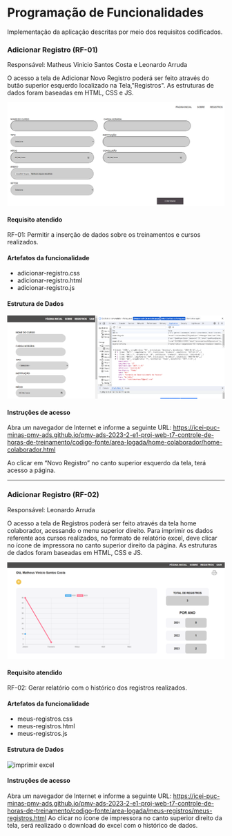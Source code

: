 # Programação de Funcionalidades

Implementação da aplicação descritas por meio dos requisitos codificados. 


### Adicionar Registro (RF-01)

Responsável: Matheus Vinicio Santos Costa e Leonardo Arruda

O acesso a tela de Adicionar Novo Registro poderá ser feito através do butão superior esquerdo localizado na Tela,"Registros". As estruturas de dados foram baseadas em HTML, CSS e JS.

![Tela adicionar registro](https://github.com/ICEI-PUC-Minas-PMV-ADS/pmv-ads-2023-2-e1-proj-web-t7-controle-de-horas-de-treinamento/blob/main/documentos/img/Tela%20adicionar%20registro.png)


#### Requisito atendido

RF-01: Permitir a inserção de dados sobre os treinamentos e cursos realizados.


#### Artefatos da funcionalidade

* adicionar-registro.css
* adicionar-registro.html
* adicionar-registro.js


#### Estrutura de Dados

![tela estrutura formulario](https://github.com/ICEI-PUC-Minas-PMV-ADS/pmv-ads-2023-2-e1-proj-web-t7-controle-de-horas-de-treinamento/blob/main/documentos/img/formulario%20cod.png)


#### Instruções de acesso

Abra um navegador de Internet e informe a seguinte URL: https://icei-puc-minas-pmv-ads.github.io/pmv-ads-2023-2-e1-proj-web-t7-controle-de-horas-de-treinamento/codigo-fonte/area-logada/home-colaborador/home-colaborador.html

Ao clicar em “Novo Registro” no canto superior esquerdo da tela, terá acesso a página.

---------------------------------------------------------------------------------------------------------------------------------------------------------------
### Adicionar Registro (RF-02)

Responsável: Leonardo Arruda

O acesso a tela de Registros poderá ser feito através da tela home colaborador, acessando o menu superior direito. Para imprimir os dados referente aos cursos realizados, no formato de relatório excel, deve clicar no ícone de impressora no canto superior direito da página. As estruturas de dados foram baseadas em HTML, CSS e JS.

![Tela registro](https://github.com/ICEI-PUC-Minas-PMV-ADS/pmv-ads-2023-2-e1-proj-web-t7-controle-de-horas-de-treinamento/blob/main/documentos/img/Tela%20registros.png)


#### Requisito atendido

RF-02: Gerar relatório com o histórico dos registros realizados.


#### Artefatos da funcionalidade

* meus-registros.css
* meus-registros.html
* meus-registros.js


#### Estrutura de Dados

![imprimir excel](https://github.com/ICEI-PUC-Minas-PMV-ADS/pmv-ads-2023-2-e1-proj-web-t7-controle-de-horas-de-treinamento/blob/main/documentos/img/c%C3%B3digo%20excel.png)


#### Instruções de acesso

Abra um navegador de Internet e informe a seguinte URL: https://icei-puc-minas-pmv-ads.github.io/pmv-ads-2023-2-e1-proj-web-t7-controle-de-horas-de-treinamento/codigo-fonte/area-logada/meus-registros/meus-registros.html
Ao clicar no ícone de impressora no canto superior direito da tela, será realizado o download do excel com o histórico de dados. 



